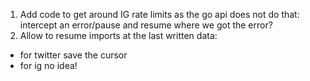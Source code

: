 1. Add code to get around IG rate limits as the
   go api does not do that:
   intercept an error/pause and resume where we got the error?
2. Allow to resume imports at the last written data:

- for twitter save the cursor
- for ig no idea!
